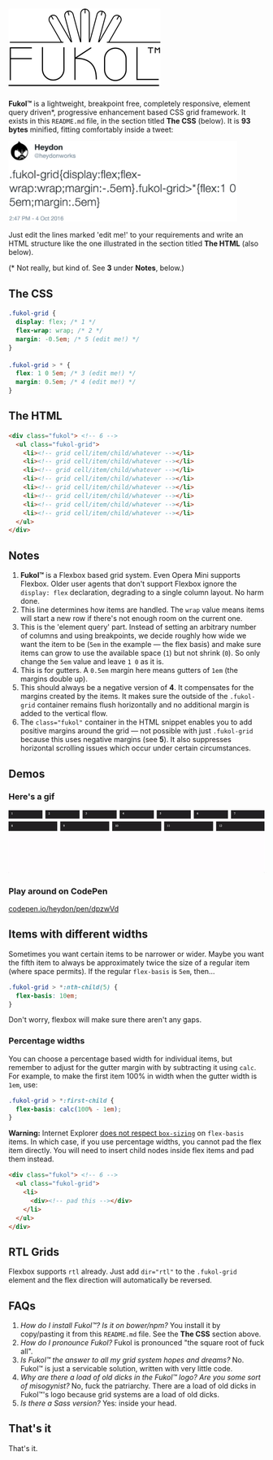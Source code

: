 # ![Fukol Grid System](logo.png)

**Fukol&trade;** is a lightweight, breakpoint free, completely responsive, element query driven\*, progressive enhancement based CSS grid framework. It exists in this `README.md` file, in the section titled **The CSS** (below). It is **93 bytes** minified, fitting comfortably inside a tweet:

<img src="tweet.png" alt="Fukol minified and in a tweet" width="450" />

Just edit the lines marked 'edit me!' to your requirements and write an HTML structure like the one illustrated in the section titled **The HTML** (also below).

(\* Not really, but kind of. See **3** under **Notes**, below.)

## The CSS

```css
.fukol-grid {
  display: flex; /* 1 */
  flex-wrap: wrap; /* 2 */
  margin: -0.5em; /* 5 (edit me!) */
}

.fukol-grid > * {
  flex: 1 0 5em; /* 3 (edit me!) */
  margin: 0.5em; /* 4 (edit me!) */
}
```

## The HTML

```html
<div class="fukol"> <!-- 6 -->
  <ul class="fukol-grid">
    <li><!-- grid cell/item/child/whatever --></li>
    <li><!-- grid cell/item/child/whatever --></li>
    <li><!-- grid cell/item/child/whatever --></li>
    <li><!-- grid cell/item/child/whatever --></li>
    <li><!-- grid cell/item/child/whatever --></li>
    <li><!-- grid cell/item/child/whatever --></li>
    <li><!-- grid cell/item/child/whatever --></li>
    <li><!-- grid cell/item/child/whatever --></li>
  </ul>
</div>
```

## Notes

1. **Fukol&trade;** is a Flexbox based grid system. Even Opera Mini supports Flexbox. Older user agents that don't support Flexbox ignore the `display: flex` declaration, degrading to a single column layout. No harm done.
2. This line determines how items are handled. The `wrap` value means items will start a new row if there's not enough room on the current one.
3. This is the 'element query' part. Instead of setting an arbitrary number of columns and using breakpoints, we decide roughly how wide we want the item to be (`5em` in the example — the flex basis) and make sure items can grow to use the available space (`1`) but not shrink (`0`). So only change the `5em` value and leave `1 0` as it is.
4. This is for gutters. A `0.5em` margin here means gutters of `1em` (the margins double up).
5. This should always be a negative version of **4**. It compensates for the margins created by the items. It makes sure the outside of the `.fukol-grid` container remains flush horizontally and no additional margin is added to the vertical flow.
6. The `class="fukol"` container in the HTML snippet enables you to add positive margins around the grid — not possible with just `.fukol-grid` because this uses negative margins (see **5**). It also suppresses horizontal scrolling issues which occur under certain circumstances.

## Demos

### Here's a gif

![Grid items as boxes, collapsing into fewer columns at smaller viewports automatically](fukol-demo.gif)

### Play around on CodePen

[codepen.io/heydon/pen/dpzwVd](http://codepen.io/heydon/pen/dpzwVd)

## Items with different widths

Sometimes you want certain items to be narrower or wider. Maybe you want the fifth item to always be approximately twice the size of a regular item (where space permits). If the regular `flex-basis` is `5em`, then&hellip;

```css
.fukol-grid > *:nth-child(5) {
  flex-basis: 10em;
}
```

Don't worry, flexbox will make sure there aren't any gaps.

### Percentage widths

You can choose a percentage based width for individual items, but remember to adjust for the gutter margin with by subtracting it using `calc`. For example, to make the first item 100% in width when the gutter width is `1em`, use:

```css
.fukol-grid > *:first-child {
  flex-basis: calc(100% - 1em);
}
```

**Warning:** Internet Explorer [does not respect `box-sizing`](https://github.com/philipwalton/flexbugs/issues/3#issuecomment-69036362) on `flex-basis` items. In which case, if you use percentage widths, you cannot pad the flex item directly. You will need to insert child nodes inside flex items and pad them instead.

```html
<div class="fukol"> <!-- 6 -->
  <ul class="fukol-grid">
    <li>
      <div><!-- pad this --></div>
    </li>
  </ul>
</div>
```

## RTL Grids

Flexbox supports `rtl` already. Just add `dir="rtl"` to the `.fukol-grid` element and the flex direction will automatically be reversed.

## FAQs

1. *How do I install Fukol&trade;? Is it on bower/npm?* You install it by copy/pasting it from this `README.md` file. See the **The CSS** section above.
2. *How do I pronounce Fukol?* Fukol is pronounced "the square root of fuck all".
3. *Is Fukol&trade; the answer to all my grid system hopes and dreams?* No. Fukol&trade; is just a servicable solution, written with very little code.
4. *Why are there a load of old dicks in the Fukol&trade; logo? Are you some sort of misogynist?* No, fuck the patriarchy. There are a load of old dicks in Fukol&trade;'s logo because grid systems are a load of old dicks.
5. *Is there a Sass version?* Yes: inside your head.

## That's it

That's it.
